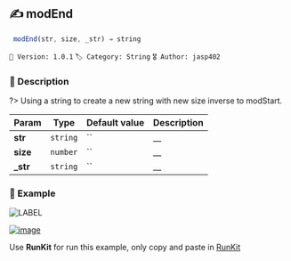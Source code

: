## ✍ modEnd 

```javascript
 modEnd(str, size, _str) ⇒ string 
``` 


`📢 Version: 1.0.1`  `🏷️ Category: String` `🎖️ Author: jasp402` 

### 📝 Description 


?> Using a string to create a new string with new size inverse to modStart. 


| Param | Type | Default value | Description |
| --- | --- | --- | --- |
| **str** | `string` | `` | __ | 
| **size** | `number` | `` | __ | 
| **_str** | `string` | `` | __ | 



### 🧪 Example 


![LABEL](@example ':include :type=code')




[![image](https://user-images.githubusercontent.com/8978470/89190058-8603d500-d566-11ea-914f-284448e5a1b6.png)](https://npm.runkit.com/js-packtools) 
 
Use **RunKit** for run this example, only copy and paste in [RunKit](https://npm.runkit.com/js-packtools)
